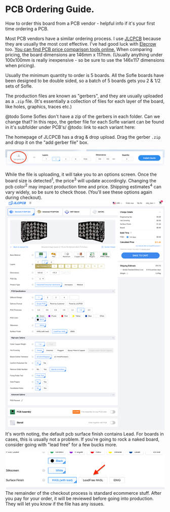 # PCB Ordering Guide.

How to order this board from a PCB vendor - helpful info if it's your first time ordering a PCB.

Most PCB vendors have a similar ordering process. I use [JLCPCB](https://jlcpcb.com/) because they are usually the most cost effective. I've had good luck with [Elecrow](https://www.elecrow.com/) too. [You can find PCB price comparison tools online.](https://pcbshopper.com/) When comparing pricing, the board dimensions are  146mm x 117mm. (Usually anything under 100x100mm is really inexpensive - so be sure to use the 146x117 dimensions when pricing).

Usually the minimum quantity to order is 5 boards. All the Sofle boards have been designed to be double sided, so a batch of 5 boards gets you 2 & 1/2 sets of Sofle.

The production files are known as "gerbers", and they are usually uploaded as a `.zip` file. (It's essentially a collection of files for each layer of the board, like holes, graphics, traces etc.) 

@todo Some Sofles don't have a zip of the gerbers in each folder. Can we change that?
In this repo, the gerber file for each Sofle variant can be found in it's subfolder under PCB's/
@todo: link to each variant here:

The homepage of JLCPCB has a drag & drop upload. Drag the gerber `.zip` and drop it on the "add gerber file" box.

![JLCPCB Home](docs/images/ordering_guide/JLCPCB_Ordering_1.png)

While the file is uploading, it will take you to an options screen. Once the board size is detected<sup>1</sup>, the price<sup>3</sup> will update accordingly.
Changing the pcb color<sup>2</sup> may impact production time and price.
Shipping estimates<sup>4</sup> can vary widely, so be sure to check those. (You'll see these options again during checkout).
![JLCPCB Home](docs/images/ordering_guide/JLCPCB_Ordering_2.png)
It's worth noting, the default pcb surface finish contains Lead. For boards in cases, this is usually not a problem. If you're going to rock a naked board, consider going with "lead free" for a few bucks more.

![JLCPCB Home](docs/images/ordering_guide/JLCPCB_lead.png)
The remainder of the checkout process is standard ecommerce stuff. After you pay for your order, it will be reviewed before going into production. They will let you know if the file has any issues.
